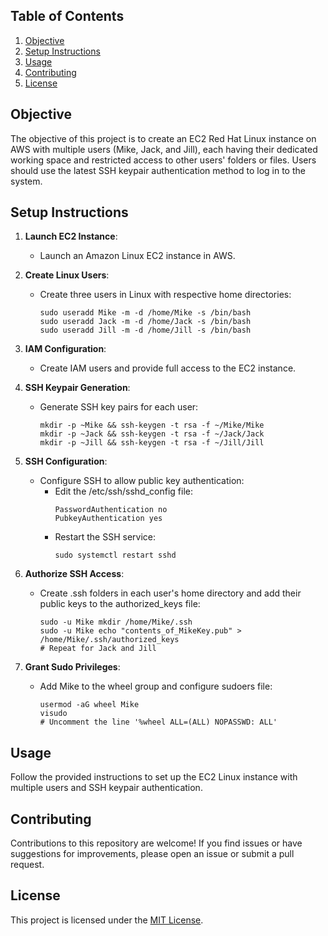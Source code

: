 ## Table of Contents

1. [Objective](#objective)
2. [Setup Instructions](#setup-instructions)
3. [Usage](#usage)
4. [Contributing](#contributing)
5. [License](#license)

## Objective

The objective of this project is to create an EC2 Red Hat Linux instance on AWS with multiple users (Mike, Jack, and Jill), each having their dedicated working space and restricted access to other users' folders or files. Users should use the latest SSH keypair authentication method to log in to the system.

## Setup Instructions

1. **Launch EC2 Instance**:
   - Launch an Amazon Linux EC2 instance in AWS.

2. **Create Linux Users**:
   - Create three users in Linux with respective home directories:
     ```
     sudo useradd Mike -m -d /home/Mike -s /bin/bash
     sudo useradd Jack -m -d /home/Jack -s /bin/bash
     sudo useradd Jill -m -d /home/Jill -s /bin/bash
     ```

3. **IAM Configuration**:
   - Create IAM users and provide full access to the EC2 instance.

4. **SSH Keypair Generation**:
   - Generate SSH key pairs for each user:
     ```
     mkdir -p ~Mike && ssh-keygen -t rsa -f ~/Mike/Mike
     mkdir -p ~Jack && ssh-keygen -t rsa -f ~/Jack/Jack
     mkdir -p ~Jill && ssh-keygen -t rsa -f ~/Jill/Jill
     ```

5. **SSH Configuration**:
   - Configure SSH to allow public key authentication:
     - Edit the /etc/ssh/sshd_config file:
       ```
       PasswordAuthentication no
       PubkeyAuthentication yes
       ```
     - Restart the SSH service:
       ```
       sudo systemctl restart sshd
       ```

6. **Authorize SSH Access**:
   - Create .ssh folders in each user's home directory and add their public keys to the authorized_keys file:
     ```
     sudo -u Mike mkdir /home/Mike/.ssh
     sudo -u Mike echo "contents_of_MikeKey.pub" > /home/Mike/.ssh/authorized_keys
     # Repeat for Jack and Jill
     ```

7. **Grant Sudo Privileges**:
   - Add Mike to the wheel group and configure sudoers file:
     ```
     usermod -aG wheel Mike
     visudo
     # Uncomment the line '%wheel ALL=(ALL) NOPASSWD: ALL'
     ```

## Usage

Follow the provided instructions to set up the EC2 Linux instance with multiple users and SSH keypair authentication.

## Contributing

Contributions to this repository are welcome! If you find issues or have suggestions for improvements, please open an issue or submit a pull request.

## License

This project is licensed under the [MIT License](LICENSE).
